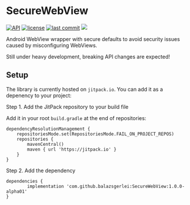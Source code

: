 # SecureWebView
[![API](https://img.shields.io/badge/API-21%2B-brightgreen.svg)](https://android-arsenal.com/api?level=21)
[![license](https://img.shields.io/github/license/balazsgerlei/SecureWebView)](https://creativecommons.org/publicdomain/zero/1.0/)
[![last commit](https://img.shields.io/github/last-commit/balazsgerlei/SecureWebView?color=018786)](https://github.com/balazsgerlei/SecureWebView/commits/main)
[![](https://jitpack.io/v/balazsgerlei/SecureWebView.svg)](https://jitpack.io/#balazsgerlei/SecureWebView)

Android WebView wrapper with secure defaults to avoid security issues caused by misconfiguring WebViews.

Still under heavy development, breaking API changes are expected!


## Setup

The library is currently hosted on `jitpack.io`. You can add it as a depenency to your project:

Step 1. Add the JitPack repository to your build file

Add it in your root `build.gradle` at the end of repositories:

	dependencyResolutionManagement {
		repositoriesMode.set(RepositoriesMode.FAIL_ON_PROJECT_REPOS)
		repositories {
			mavenCentral()
			maven { url 'https://jitpack.io' }
		}
	}

Step 2. Add the dependency

	dependencies {
	        implementation 'com.github.balazsgerlei:SecureWebView:1.0.0-alpha01'
	}


